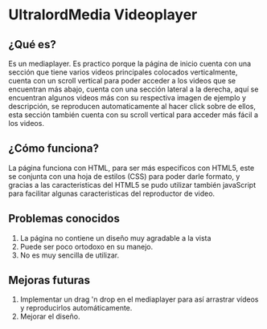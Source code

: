 # UltralordMedia Videoplayer

## ¿Qué es?
  Es un mediaplayer. Es practico porque la página de inicio 
  cuenta con una sección que tiene varios videos principales 
  colocados verticalmente, cuenta con un scroll vertical para 
  poder acceder a los videos que se encuentran más abajo, 
  cuenta con una sección lateral a la derecha, aquí se 
  encuentran algunos videos más con su respectiva imagen 
  de ejemplo y descripción, se reproducen automaticamente 
  al hacer click sobre de ellos, esta sección también cuenta 
  con su scroll vertical para acceder más fácil a los videos. 

## ¿Cómo funciona?
  La página funciona con HTML, para ser más especificos con 
  HTML5, este se conjunta con una hoja de estilos (CSS) para
  poder darle formato, y gracias a las caracteristicas del
  HTML5 se pudo utilizar también javaScript para facilitar
  algunas caracteristicas del reproductor de video.

## Problemas conocidos
1. La página no contiene un diseño muy agradable a la vista
2. Puede ser poco ortodoxo en su manejo. 
5. No es muy sencilla de utilizar.

## Mejoras futuras
1. Implementar un drag 'n drop en el mediaplayer para así arrastrar vídeos y reproducirlos automáticamente.
2. Mejorar el diseño. 

